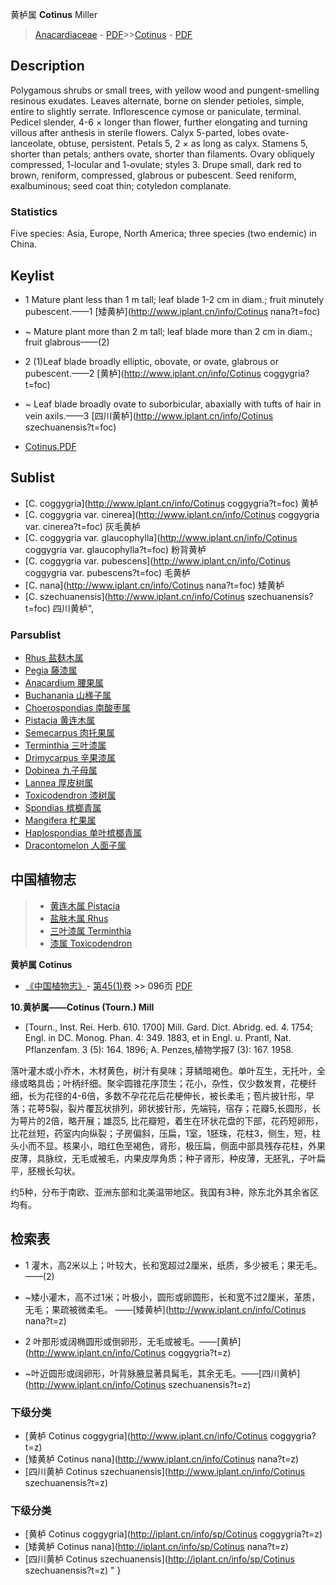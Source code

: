 黄栌属 **Cotinus** Miller

> [Anacardiaceae](http://www.iplant.cn/info/Anacardiaceae?t=foc) - [PDF](http://www.iplant.cn/foc/pdf/Anacardiaceae.pdf)>>[Cotinus](http://www.iplant.cn/info/Cotinus?t=foc) - [PDF](http://www.iplant.cn/foc/pdf/Cotinus.pdf)

## Description

Polygamous shrubs or small trees, with yellow wood and pungent-smelling resinous exudates. Leaves alternate, borne on slender petioles, simple, entire to slightly serrate. Inflorescence cymose or paniculate, terminal. Pedicel slender, 4-6 × longer than flower, further elongating and turning villous after anthesis in sterile flowers. Calyx 5-parted, lobes ovate-lanceolate, obtuse, persistent. Petals 5, 2 × as long as calyx. Stamens 5, shorter than petals; anthers ovate, shorter than filaments. Ovary obliquely compressed, 1-locular and 1-ovulate; styles 3. Drupe small, dark red to brown, reniform, compressed, glabrous or pubescent. Seed reniform, exalbuminous; seed coat thin; cotyledon complanate.

### Statistics
Five species: Asia, Europe, North America; three species (two endemic) in China.

## Keylist

* 1 Mature plant less than 1 m tall; leaf blade 1-2 cm in diam.; fruit minutely pubescent.——1  [矮黄栌](http://www.iplant.cn/info/Cotinus nana?t=foc)
* ~ Mature plant more than 2 m tall; leaf blade more than 2 cm in diam.; fruit glabrous——(2)

* 2 (1)Leaf blade broadly elliptic, obovate, or ovate, glabrous or pubescent.——2  [黄栌](http://www.iplant.cn/info/Cotinus coggygria?t=foc)
* ~ Leaf blade broadly ovate to suborbicular, abaxially with tufts of hair in vein axils.——3  [四川黄栌](http://www.iplant.cn/info/Cotinus szechuanensis?t=foc)

* [Cotinus.PDF](http://www.iplant.cn/foc/pdf/Cotinus.pdf)

## Sublist

* [C.  coggygria](http://www.iplant.cn/info/Cotinus coggygria?t=foc)
 黄栌
* [C.  coggygria var. cinerea](http://www.iplant.cn/info/Cotinus coggygria var. cinerea?t=foc)
 灰毛黄栌
* [C.  coggygria var. glaucophylla](http://www.iplant.cn/info/Cotinus coggygria var. glaucophylla?t=foc)
 粉背黄栌
* [C.  coggygria var. pubescens](http://www.iplant.cn/info/Cotinus coggygria var. pubescens?t=foc)
 毛黄栌
* [C.  nana](http://www.iplant.cn/info/Cotinus nana?t=foc)
 矮黄栌
* [C.  szechuanensis](http://www.iplant.cn/info/Cotinus szechuanensis?t=foc) 四川黄栌",

### Parsublist

* [Rhus  盐麸木属](http://www.iplant.cn/info/Rhus?t=foc)
* [Pegia  藤漆属](http://www.iplant.cn/info/Pegia?t=foc)
* [Anacardium  腰果属](http://www.iplant.cn/info/Anacardium?t=foc)
* [Buchanania  山檨子属](http://www.iplant.cn/info/Buchanania?t=foc)
* [Choerospondias  南酸枣属](http://www.iplant.cn/info/Choerospondias?t=foc)
* [Pistacia  黄连木属](http://www.iplant.cn/info/Pistacia?t=foc)
* [Semecarpus  肉托果属](http://www.iplant.cn/info/Semecarpus?t=foc)
* [Terminthia  三叶漆属](http://www.iplant.cn/info/Terminthia?t=foc)
* [Drimycarpus  辛果漆属](http://www.iplant.cn/info/Drimycarpus?t=foc)
* [Dobinea  九子母属](http://www.iplant.cn/info/Dobinea?t=foc)
* [Lannea  厚皮树属](http://www.iplant.cn/info/Lannea?t=foc)
* [Toxicodendron  漆树属](http://www.iplant.cn/info/Toxicodendron?t=foc)
* [Spondias  槟榔青属](http://www.iplant.cn/info/Spondias?t=foc)
* [Mangifera  杧果属](http://www.iplant.cn/info/Mangifera?t=foc)
* [Haplospondias  单叶槟榔青属](http://www.iplant.cn/info/Haplospondias?t=foc)
* [Dracontomelon  人面子属](http://www.iplant.cn/info/Dracontomelon?t=foc)

## 中国植物志

> * [黄连木属  Pistacia](http://www.iplant.cn/info/Pistacia?t=z)
> * [盐肤木属  Rhus](http://www.iplant.cn/info/Rhus?t=z)
> * [三叶漆属  Terminthia](http://www.iplant.cn/info/Terminthia?t=z)
> * [漆属  Toxicodendron](http://www.iplant.cn/info/Toxicodendron?t=z)

**黄栌属 Cotinus**

* [《中国植物志》](http://www.iplant.cn/frps)- [第45(1)卷](http://www.iplant.cn/frps/vol/45(1)) >> 096页 [PDF](http://www.iplant.cn/frps/pdf/45(1)/096y.pdf)

**10.黄栌属——Cotinus (Tourn.) Mill**

* [Tourn., Inst. Rei. Herb. 610. 1700] Mill. Gard. Dict. Abridg. ed. 4. 1754; Engl. in DC. Monog. Phan. 4: 349. 1883, et in Engl. u. Prantl, Nat. Pflanzenfam. 3 (5): 164. 1896; A. Penzes,植物学报7 (3): 167. 1958.

落叶灌木或小乔木，木材黄色，树汁有臭味；芽鳞暗褐色。单叶互生，无托叶，全缘或略具齿；叶柄纤细。聚伞圆锥花序顶生；花小，杂性，仅少数发育，花梗纤细，长为花径的4-6倍，多数不孕花花后花梗伸长，被长柔毛；苞片披针形，早落；花萼5裂，裂片覆瓦状排列，卵状披针形，先端钝，宿存；花瓣5,长圆形，长为萼片的2倍，略开展；雄蕊5, 比花瓣短，着生在环状花盘的下部，花药短卵形，比花丝短，药室内向纵裂；子房偏斜，压扁，1室，1胚珠，花柱3，侧生，短，柱头小而不显。核果小，暗红色至褐色，肾形，极压扁，侧面中部具残存花柱，外果皮薄，具脉纹，无毛或被毛，内果皮厚角质；种子肾形，种皮薄，无胚乳，子叶扁平，胚根长勾状。

约5种，分布于南欧、亚洲东部和北美温带地区。我国有3种，除东北外其余省区均有。

## 检索表

* 1 灌木，高2米以上；叶较大，长和宽超过2厘米，纸质，多少被毛；果无毛。——(2)
* ~矮小灌木，高不过1米；叶极小，圆形或卵圆形，长和宽不过2厘米，革质，无毛；果疏被微柔毛。 ——[矮黄栌](http://www.iplant.cn/info/Cotinus nana?t=z)

* 2 叶那形或阔椭圆形或倒卵形，无毛或被毛。——[黄栌](http://www.iplant.cn/info/Cotinus coggygria?t=z)

* ~叶近圆形或阔卵形，叶背脉腋显著具髯毛，其余无毛。——[四川黄栌](http://www.iplant.cn/info/Cotinus szechuanensis?t=z)

### 下级分类
* [黄栌  Cotinus coggygria](http://www.iplant.cn/info/Cotinus coggygria?t=z)
* [矮黄栌  Cotinus nana](http://www.iplant.cn/info/Cotinus nana?t=z)
* [四川黄栌  Cotinus szechuanensis](http://www.iplant.cn/info/Cotinus szechuanensis?t=z)

### 下级分类
* [黄栌  Cotinus coggygria](http://iplant.cn/info/sp/Cotinus coggygria?t=z)
* [矮黄栌  Cotinus nana](http://iplant.cn/info/sp/Cotinus nana?t=z)
* [四川黄栌  Cotinus szechuanensis](http://iplant.cn/info/sp/Cotinus szechuanensis?t=z)
"
}